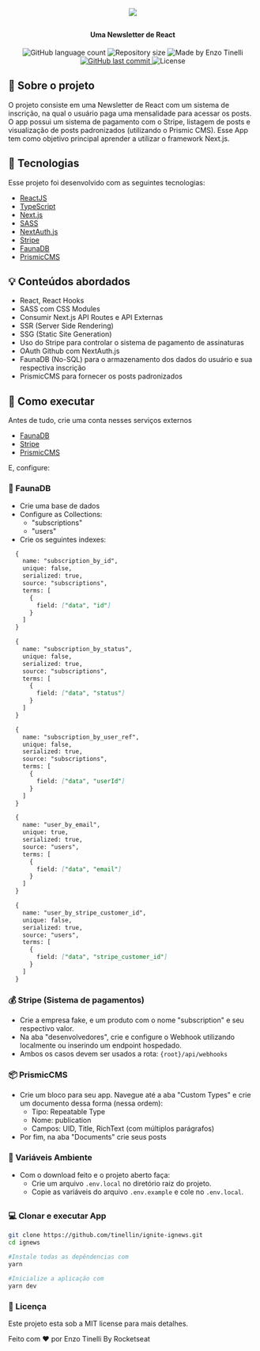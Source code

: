 <div align="center">
  <img src="https://cdn.discordapp.com/attachments/752375682608398357/959085665256091718/logo_1.png"/>
</div>

##
<h4 align="center"> Uma Newsletter de React </h4>

<p align="center">
  <img alt="GitHub language count" src="https://img.shields.io/github/languages/count/tinellin/ignite-ignews?color=525dcb">

  <img alt="Repository size" src="https://img.shields.io/github/repo-size/tinellin/ignite-ignews?color=525dcb">
  	
  <img alt="Made by Enzo Tinelli" src="https://img.shields.io/badge/made%20by-Enzo Tinelli-%2304D361?color=525dcb">
	
  
  <a href="https://github.com/tinellin/ignite-ignews/commits/main">
    <img alt="GitHub last commit" src="https://img.shields.io/github/last-commit/tinellin/ignite-ignews?color=525dcb">
  </a>

  <img alt="License" src="https://img.shields.io/badge/license-MIT-brightgreen?color=525dcb">
</p>

<h2> 📄 Sobre o projeto </h2>

<p>O projeto consiste em uma Newsletter de React com um sistema de inscrição, na qual o usuário paga uma mensalidade para acessar os posts. O app possui um sistema de pagamento com o Stripe, listagem de posts e visualização de posts padronizados (utilizando o Prismic CMS). Esse App tem como objetivo principal aprender a utilizar o framework Next.js.</p>

<h2> 🧪 Tecnologias </h2>

Esse projeto foi desenvolvido com as seguintes tecnologias:

- [ReactJS](https://reactjs.org)
- [TypeScript](https://www.typescriptlang.org/)
- [Next.js](https://www.typescriptlang.org/)
- [SASS](https://sass-lang.com/)
- [NextAuth.js](https://next-auth.js.org/)
- [Stripe](https://stripe.com/br)
- [FaunaDB](https://fauna.com/)
- [PrismicCMS](https://prismic.io/)

<h2> 💡 Conteúdos abordados</h2>

- React, React Hooks
- SASS com CSS Modules
- Consumir Next.js API Routes e API Externas
- SSR (Server Side Rendering)
- SSG (Static Site Generation)
- Uso do Stripe para controlar o sistema de pagamento de assinaturas
- OAuth Github com NextAuth.js
- FaunaDB (No-SQL) para o armazenamento dos dados do usuário e sua respectiva inscrição
- PrismicCMS para fornecer os posts padronizados

<h2> 🚀 Como executar </h2>

<p> Antes de tudo, crie uma conta nesses serviços externos </p>

- [FaunaDB](https://fauna.com/)
- [Stripe](https://stripe.com/br)
- [PrismicCMS](https://prismic.io/)

<p> E, configure: </p>

<h3> 💽 FaunaDB </h3>

- Crie uma base de dados
- Configure as Collections:
  - "subscriptions"
  - "users"
- Crie os seguintes indexes:

```md
  {
    name: "subscription_by_id",
    unique: false,
    serialized: true,
    source: "subscriptions",
    terms: [
      {
        field: ["data", "id"]
      }
    ]
  }

  {
    name: "subscription_by_status",
    unique: false,
    serialized: true,
    source: "subscriptions",
    terms: [
      {
        field: ["data", "status"]
      }
    ]
  }

  {
    name: "subscription_by_user_ref",
    unique: false,
    serialized: true,
    source: "subscriptions",
    terms: [
      {
        field: ["data", "userId"]
      }
    ]
  }

  {
    name: "user_by_email",
    unique: true,
    serialized: true,
    source: "users",
    terms: [
      {
        field: ["data", "email"]
      }
    ]
  }

  {
    name: "user_by_stripe_customer_id",
    unique: false,
    serialized: true,
    source: "users",
    terms: [
      {
        field: ["data", "stripe_customer_id"]
      }
    ]
  }
```

<h3> 💰 Stripe (Sistema de pagamentos) </h3>

- Crie a empresa fake, e um produto com o nome "subscription" e seu respectivo valor.
- Na aba "desenvolvedores", crie e configure o Webhook utilizando localmente ou inserindo um endpoint hospedado.
- Ambos os casos devem ser usados a rota: ```{root}/api/webhooks```

<h3> 📦 PrismicCMS </h3>

- Crie um bloco para seu app. Navegue até a aba "Custom Types" e crie um documento dessa forma (nessa ordem):
  - Tipo: Repeatable Type
  - Nome: publication
  - Campos: UID, Title, RichText (com múltiplos parágrafos)
- Por fim, na aba "Documents" crie seus posts

<h3> 🔑 Variáveis Ambiente </h3>

- Com o download feito e o projeto aberto faça:
  - Crie um arquivo ```.env.local``` no diretório raiz do projeto.
  - Copie as variáveis do arquivo ```.env.example``` e cole no ```.env.local```.

##

<h3> 💻 Clonar e executar App </h3>

```bash
git clone https://github.com/tinellin/ignite-ignews.git
cd ignews

#Instale todas as depêndencias com
yarn

#Inicialize a aplicação com
yarn dev
```

<h3> 🧾 Licença </h3>
Este projeto esta sob a MIT license para mais detalhes.

Feito com ❤️ por Enzo Tinelli
By Rocketseat
